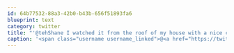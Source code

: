 ```yaml
---
id: 64b77532-88a3-42b0-b43b-656f51893fa6
blueprint: text
category: twitter
title: "'@tehShane I watched it from the roof of my house with a nice cold beer"
caption: '<span class="username username_linked">@<a href="https://twitter.com/tehShane" title="Shane Lawrence">tehShane</a></span> I watched it from the roof of my house with a nice cold beer'
---
```

